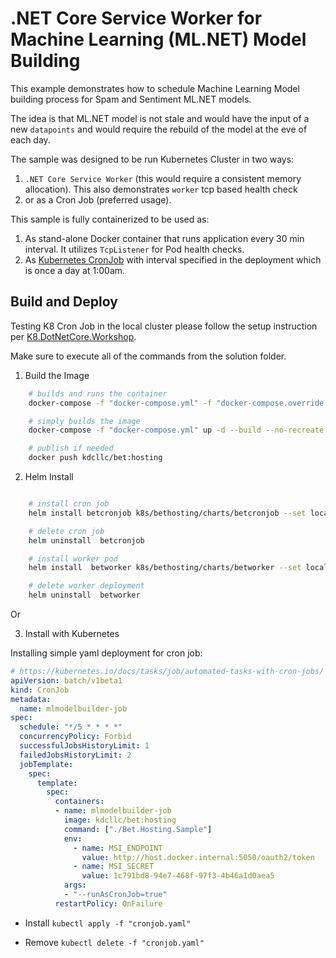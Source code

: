 ﻿# .NET Core Service Worker for Machine Learning (ML.NET) Model Building

This example demonstrates how to schedule Machine Learning Model building process for Spam and Sentiment ML.NET models.

The idea is that ML.NET model is not stale and would have the input of a new `datapoints` and would require the rebuild of the model at the eve of each day.

The sample was designed to be run Kubernetes Cluster in two ways:

1. `.NET Core Service Worker` (this would require a consistent memory allocation). This also demonstrates `worker` tcp based health check
2. or as a Cron Job (preferred usage).

This sample is fully containerized to be used as:

1. As stand-alone Docker container that runs application every 30 min interval. It utilizes `TcpListener` for Pod health checks.
2. As [Kubernetes CronJob](https://kubernetes.io/docs/concepts/workloads/controllers/cron-jobs/) with interval specified in the deployment which is once a day at 1:00am.

## Build and Deploy

Testing K8 Cron Job in the local cluster please follow the setup instruction per [K8.DotNetCore.Workshop](https://github.com/kdcllc/K8.DotNetCore.Workshop).

Make sure to execute all of the commands from the solution folder.

1. Build the Image

```bash
    # builds and runs the container
    docker-compose -f "docker-compose.yml" -f "docker-compose.override.yml" up -d bet.hosting

    # simply builds the image
    docker-compose -f "docker-compose.yml" up -d --build --no-recreate bet.hosting

    # publish if needed
    docker push kdcllc/bet:hosting
```

2. Helm Install

```bash

    # install cron job
    helm install betcronjob k8s/bethosting/charts/betcronjob --set local.enabled=false

    # delete cron job
    helm uninstall  betcronjob

    # install worker pod
    helm install  betworker k8s/bethosting/charts/betworker --set local.enabled=true

    # delete worker deployment
    helm uninstall  betworker
```

Or

3. Install with Kubernetes

Installing simple yaml deployment for cron job:

```yaml
# https://kubernetes.io/docs/tasks/job/automated-tasks-with-cron-jobs/
apiVersion: batch/v1beta1
kind: CronJob
metadata:
  name: mlmodelbuilder-job
spec:
  schedule: "*/5 * * * *"
  concurrencyPolicy: Forbid
  successfulJobsHistoryLimit: 1
  failedJobsHistoryLimit: 2
  jobTemplate:
    spec:
      template:
        spec:
          containers:
          - name: mlmodelbuilder-job
            image: kdcllc/bet:hosting
            command: ["./Bet.Hosting.Sample"]
            env:
              - name: MSI_ENDPOINT
                value: http://host.docker.internal:5050/oauth2/token
              - name: MSI_SECRET
                value: 1c791bd8-94e7-468f-97f3-4b46a1d0aea5
            args:
            - "--runAsCronJob=true"
          restartPolicy: OnFailure
```

- Install `kubectl apply -f "cronjob.yaml"`

- Remove `kubectl delete -f "cronjob.yaml"`
